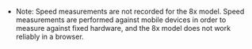 * Note: Speed measurements are not recorded for the 8x model. Speed measurements are performed against mobile devices in order to measure against fixed hardware, and the 8x model does not work reliably in a browser.
